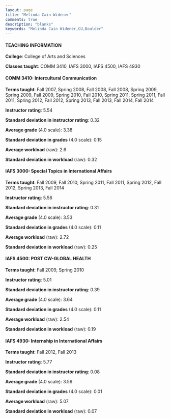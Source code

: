 ```yaml
---
layout: page
title: "Melinda Cain Widener" 
comments: true
description: "blanks"
keywords: "Melinda Cain Widener,CU,Boulder"
---
```

<head>
<script src="https://ajax.googleapis.com/ajax/libs/jquery/2.1.3/jquery.min.js"></script>
<script src="https://dl.dropboxusercontent.com/s/pc42nxpaw1ea4o9/highcharts.js?dl=0"></script>
<!-- <script src="../assets/js/highcharts.js"></script> -->
<style type="text/css">@font-face {
	font-family: "Bebas Neue";
	src: url(https://www.filehosting.org/file/details/544349/BebasNeue Regular.otf) format("opentype");
	}
	h1.Bebas { 
		font-family: "Bebas Neue", Verdana, Tahoma;
	}
</style>
</head>
	   
#### TEACHING INFORMATION

**College**: College of Arts and Sciences

**Classes taught**: COMM 3410, IAFS 3000, IAFS 4500, IAFS 4930

#### COMM 3410: Intercultural Communication

**Terms taught**: Fall 2007, Spring 2008, Fall 2008, Fall 2008, Spring 2009, Spring 2009, Fall 2009, Spring 2010, Fall 2010, Spring 2011, Spring 2011, Fall 2011, Spring 2012, Fall 2012, Spring 2013, Fall 2013, Fall 2014, Fall 2014

**Instructor rating**: 5.54

**Standard deviation in instructor rating**: 0.32

**Average grade** (4.0 scale): 3.38

**Standard deviation in grades** (4.0 scale): 0.15

**Average workload** (raw): 2.6

**Standard deviation in workload** (raw): 0.32

#### IAFS 3000: Special Topics in International Affairs

**Terms taught**: Fall 2009, Fall 2010, Spring 2011, Fall 2011, Spring 2012, Fall 2012, Spring 2013, Fall 2014

**Instructor rating**: 5.56

**Standard deviation in instructor rating**: 0.31

**Average grade** (4.0 scale): 3.53

**Standard deviation in grades** (4.0 scale): 0.11

**Average workload** (raw): 2.72

**Standard deviation in workload** (raw): 0.25

#### IAFS 4500: POST CW-GLOBAL HEALTH

**Terms taught**: Fall 2009, Spring 2010

**Instructor rating**: 5.01

**Standard deviation in instructor rating**: 0.39

**Average grade** (4.0 scale): 3.64

**Standard deviation in grades** (4.0 scale): 0.11

**Average workload** (raw): 2.54

**Standard deviation in workload** (raw): 0.19

#### IAFS 4930: Internship in International Affairs

**Terms taught**: Fall 2012, Fall 2013

**Instructor rating**: 5.77

**Standard deviation in instructor rating**: 0.08

**Average grade** (4.0 scale): 3.59

**Standard deviation in grades** (4.0 scale): 0.01

**Average workload** (raw): 5.07

**Standard deviation in workload** (raw): 0.07

